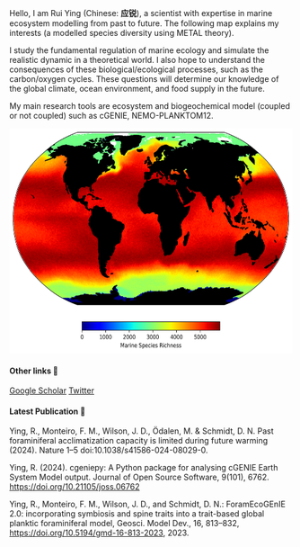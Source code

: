 <!--
**ruiying-ocean/ruiying-ocean** is a ✨ _special_ ✨ repository because its `README.md` (this file) appears on your GitHub profile.
-->

Hello, I am Rui Ying (Chinese: **应锐**), a scientist with expertise in marine ecosystem modelling from past to future. The following map explains my interests (a modelled species diversity using METAL theory). 

I study the fundamental regulation of marine ecology and simulate the realistic dynamic in a theoretical world. I also hope to understand the consequences of these biological/ecological processes, such as the carbon/oxygen cycles. These questions will determine our knowledge of the global climate, ocean environment, and food supply in the future.

My main research tools are ecosystem and biogeochemical model (coupled or not coupled) such as cGENIE, NEMO-PLANKTOM12.

<p align="center">
    <img src="richness.png" alt="Species Richness" width="600" height="400">
</p>



#### Other links :link:
[Google Scholar](https://scholar.google.com/citations?user=1QNR-nEAAAAJ&hl=en)
[Twitter](https://twitter.com/YingRui17)

#### Latest Publication 📖
Ying, R., Monteiro, F. M., Wilson, J. D., Ödalen, M. & Schmidt, D. N. Past foraminiferal acclimatization capacity is limited during future warming (2024). Nature 1–5 doi:10.1038/s41586-024-08029-0.

Ying, R. (2024). cgeniepy: A Python package for analysing cGENIE Earth System Model output. Journal of Open Source Software, 9(101), 6762. https://doi.org/10.21105/joss.06762

Ying, R., Monteiro, F. M., Wilson, J. D., and Schmidt, D. N.: ForamEcoGEnIE 2.0: incorporating symbiosis and spine traits into a trait-based global planktic foraminiferal model, Geosci. Model Dev., 16, 813–832, https://doi.org/10.5194/gmd-16-813-2023, 2023. 
